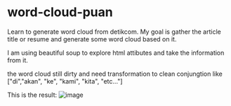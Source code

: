 # word-cloud-puan
Learn to generate word cloud from detikcom. My goal is gather the article title or resume and generate some word cloud based on it.

I am using beautiful soup to explore html attibutes and take the information from it.

the word cloud still dirty and need transformation to clean conjungtion like ["di","akan", "ke", "kami", "kita", "etc..."]

This is the result:
![image](https://user-images.githubusercontent.com/100608613/213764510-d1c0b39c-eab3-434f-92ba-bc99d25753a2.png)
